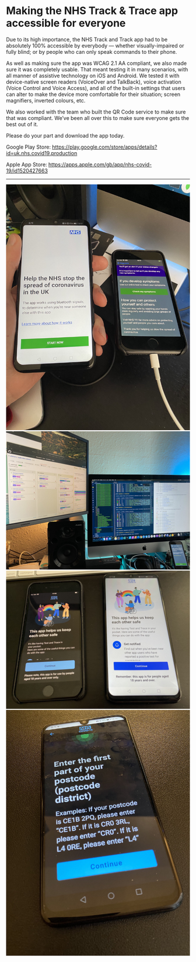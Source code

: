 # Making the NHS Track & Trace app accessible for everyone

Due to its high importance, the NHS Track and Track app had to be absolutely 100% accessible by everybody — whether visually-impaired or fully blind; or by people who can only speak commands to their phone.

As well as making sure the app was WCAG 2.1 AA compliant, we also made sure it was completely usable. That meant testing it in many scenarios, with all manner of assistive technology on iOS and Android. We tested it with device-native screen readers (VoiceOver and TalkBack), voice activation (Voice Control and Voice Access), and all of the built-in settings that users can alter to make the device more comfortable for their situation; screen magnifiers, inverted colours, etc.

We also worked with the team who built the QR Code service to make sure that was compliant. We’ve been all over this to make sure everyone gets the best out of it.

Please do your part and download the app today.

Google Play Store: <https://play.google.com/store/apps/details?id=uk.nhs.covid19.production>

Apple App Store: <https://apps.apple.com/gb/app/nhs-covid-19/id1520427663>

----

![Version 1 of the app on Android and iPhone](IMG_5492.jpg)
![GitHub Projects tracking the audit progress](IMG_5822.jpg)
![Version 3 of the app on iPhone and Android](IMG_6576.jpg)
![Large text and inverted colours on Android](IMG_6686.jpg)
